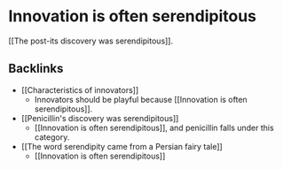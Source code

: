 # Innovation is often serendipitous
[[The post-its discovery was serendipitous]].

## Backlinks
* [[Characteristics of innovators]]
	* Innovators should be playful because [[Innovation is often serendipitous]].
* [[Penicillin's discovery was serendipitous]]
	* [[Innovation is often serendipitous]], and penicillin falls under this category. 
* [[The word serendipity came from a Persian fairy tale]]
	* [[Innovation is often serendipitous]]

<!-- #evergreen -->

<!-- {BearID:DB09B1F2-99FF-4DF5-B444-4DC764E91CBA-70221-000003FDC041EF00} -->
